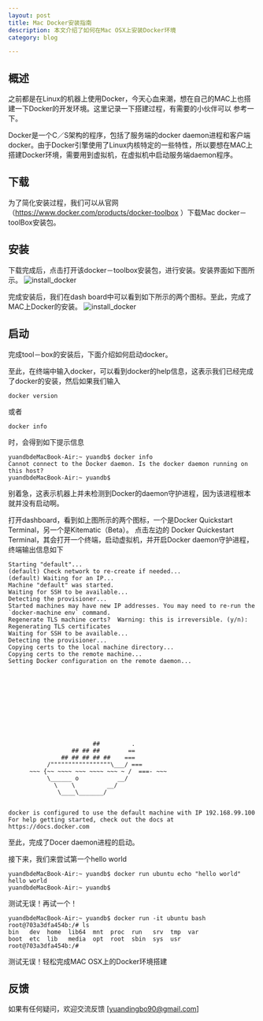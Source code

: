 ```yaml
---
layout: post
title: Mac Docker安装指南
description: 本文介绍了如何在Mac OSX上安装Docker环境 
category: blog

---
```




## 概述

之前都是在Linux的机器上使用Docker，今天心血来潮，想在自己的MAC上也搭建一下Docker的开发环境。这里记录一下搭建过程，有需要的小伙伴可以
参考一下。

Docker是一个C／S架构的程序，包括了服务端的docker daemon进程和客户端docker。由于Docker引擎使用了Linux内核特定的一些特性，所以要想在MAC上搭建Docker环境，需要用到虚拟机，在虚拟机中启动服务端daemon程序。

## 下载
为了简化安装过程，我们可以从官网（https://www.docker.com/products/docker-toolbox ）下载Mac docker－toolBox安装包。

## 安装
下载完成后，点击打开该docker－toolbox安装包，进行安装。安装界面如下图所示。
![install_docker](http://bigwavelet.github.io/images/post/install_docker01.png)

完成安装后，我们在dash board中可以看到如下所示的两个图标。至此，完成了MAC上Docker的安装。
![install_docker](http://bigwavelet.github.io/images/post/install_docker02.png)

## 启动
完成tool－box的安装后，下面介绍如何启动docker。

至此，在终端中输入docker，可以看到docker的help信息，这表示我们已经完成了docker的安装，然后如果我们输入

	docker version

或者


	docker info


时，会得到如下提示信息

	yuandbdeMacBook-Air:~ yuandb$ docker info
	Cannot connect to the Docker daemon. Is the docker daemon running on this host?
	yuandbdeMacBook-Air:~ yuandb$ 
	

别着急，这表示机器上并未检测到Docker的daemon守护进程，因为该进程根本就并没有启动啊。

打开dashboard，看到如上图所示的两个图标，一个是Docker Quickstart Terminal，另一个是Kitematic（Beta）。
点击左边的
Docker Quickestart Terminal，其会打开一个终端，启动虚拟机，并开启Docker daemon守护进程，终端输出信息如下


	
	Starting "default"...
	(default) Check network to re-create if needed...
	(default) Waiting for an IP...
	Machine "default" was started.
	Waiting for SSH to be available...
	Detecting the provisioner...
	Started machines may have new IP addresses. You may need to re-run the `docker-machine env` command.
	Regenerate TLS machine certs?  Warning: this is irreversible. (y/n): Regenerating TLS certificates
	Waiting for SSH to be available...
	Detecting the provisioner...
	Copying certs to the local machine directory...
	Copying certs to the remote machine...
	Setting Docker configuration on the remote daemon...
	
	
	
	
	
	
	
	
	
	
	
	                        ##         .
	                  ## ## ##        ==
	               ## ## ## ## ##    ===
	           /"""""""""""""""""\___/ ===
	      ~~~ {~~ ~~~~ ~~~ ~~~~ ~~~ ~ /  ===- ~~~
	           \______ o           __/
	             \    \         __/
	              \____\_______/
	
	
	docker is configured to use the default machine with IP 192.168.99.100
	For help getting started, check out the docs at https://docs.docker.com


至此，完成了Docer daemon进程的启动。

接下来，我们来尝试第一个hello world

```
yuandbdeMacBook-Air:~ yuandb$ docker run ubuntu echo "hello world"
hello world
yuandbdeMacBook-Air:~ yuandb$
```

测试无误！再试一个！

```
yuandbdeMacBook-Air:~ yuandb$ docker run -it ubuntu bash
root@703a3dfa454b:/# ls
bin   dev  home  lib64  mnt  proc  run   srv  tmp  var
boot  etc  lib   media  opt  root  sbin  sys  usr
root@703a3dfa454b:/# 
```

测试无误！轻松完成MAC OSX上的Docker环境搭建

## 反馈
如果有任何疑问，欢迎交流反馈  [yuandingbo90@gmail.com]




	


